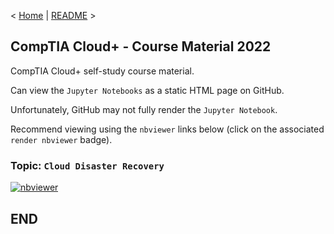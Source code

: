 < [Home](https://github.com/SeanOhAileasa) | [README](https://github.com/SeanOhAileasa/cdp-cloud-disaster-recovery/blob/main/README.md) >

## CompTIA Cloud+ - Course Material 2022

CompTIA Cloud+ self-study course material.

Can view the ``Jupyter Notebooks`` as a static HTML page on GitHub.

Unfortunately, GitHub may not fully render the ``Jupyter Notebook``.

Recommend viewing using the ``nbviewer`` links below (click on the associated ``render nbviewer`` badge).

### Topic: ``Cloud Disaster Recovery``

[![nbviewer](https://raw.githubusercontent.com/jupyter/design/master/logos/Badges/nbviewer_badge.svg)](https://nbviewer.jupyter.org/github/SeanOhAileasa/cdp-cloud-disaster-recovery/blob/main/cdp-cloud-disaster-recovery.ipynb)

## END